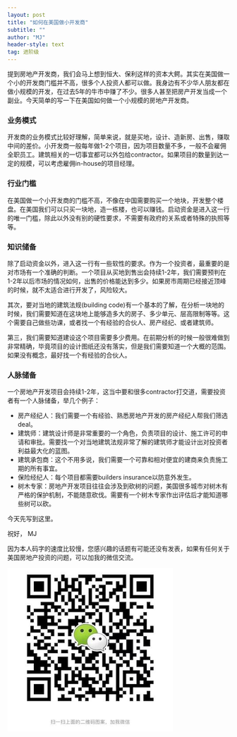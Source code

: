 ```yaml
---
layout: post
title: "如何在美国做小开发商"
subtitle: ""
author: "MJ"
header-style: text
tag: 进阶级
---
```


提到房地产开发商，我们会马上想到恒大、保利这样的资本大鳄。其实在美国做一个小的开发商门槛并不高，很多个人投资人都可以做。我身边有不少华人朋友都在做小规模的开发，在过去5年的牛市中赚了不少。很多人甚至把房产开发当成一个副业。今天简单的写一下在美国如何做一个小规模的房地产开发商。

### 业务模式

开发商的业务模式比较好理解，简单来说，就是买地，设计、造新房、出售，赚取中间的差价。小开发商一般每年做1-2个项目，因为项目数量不多，一般不会雇佣全职员工。建筑相关的一切事宜都可以外包给contractor。如果项目的数量到达一定的规模，可以考虑雇佣in-house的项目经理。

### 行业门槛

在美国做一个小开发商的门槛不高，不像在中国需要购买一个地块，开发整个楼盘。在美国我们可以只买一块地，造一栋楼，也可以赚钱。启动资金是进入这一行的唯一门槛，除此以外没有别的硬性要求，不需要有政府的关系或者特殊的执照等等。

### 知识储备

除了启动资金以外，进入这一行有一些软性的要求。作为一个投资者，最重要的是对市场有一个准确的判断。一个项目从买地到售出会持续1-2年，我们需要预判在1-2年以后市场的情况如何，出售的价格能达到多少。如果房市周期已经接近顶峰的时候，就不太适合进行开发了，风险较大。

其次，要对当地的建筑法规(building code)有一个基本的了解，在分析一块地的时候，我们需要知道在这块地上能够造多大的房子、多少单元、层高限制等等。这个需要自己做些功课，或者找一个有经验的合伙人、房产经纪、或者建筑师。

第三，我们需要知道建设这个项目需要多少费用。在前期分析的时候一般很难做到非常精确，毕竟项目的设计图纸还没有落实，但是我们需要知道一个大概的范围。如果没有概念，最好找一个有经验的合伙人。

### 人脉储备

一个房地产开发项目会持续1-2年，这当中要和很多contractor打交道，需要投资者有一个人脉储备，举几个例子：

* 房产经纪人：我们需要一个有经验、熟悉房地产开发的房产经纪人帮我们筛选deal。
* 建筑师：建筑设计师是非常重要的一个角色，负责项目的设计、施工许可的申请和审批。需要找一个对当地建筑法规非常了解的建筑师才能设计出对投资者利益最大化的蓝图。
* 建筑承包商：这个不用多说，我们需要一个可靠和相对便宜的建商来负责施工期的所有事宜。
* 保险经纪人：每个项目都需要builders insurance以防意外发生。
* 树木专家：房地产开发项目往往会涉及到砍树的问题，美国很多城市对树木有严格的保护机制，不能随意砍伐。需要有一个树木专家作出评估后才能知道哪些树可以砍。

今天先写到这里。

祝好，
MJ

因为本人码字的速度比较慢，您感兴趣的话题有可能还没有发表，如果有任何关于美国房地产投资的问题，可以加我的微信交流。

![Image of Wechat](/img/wechat.jpeg)
